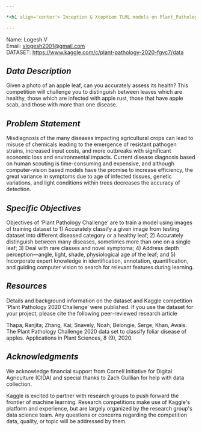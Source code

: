 ```yaml
---

*<h1 align='center'> Inception & Xception TLML models on Plant_Pathology_2020 - dataset </h1>*

---
```

Name: Logesh.V <br>
Email: vlogesh2001@gmail.com <br>
DATASET: https://www.kaggle.com/c/plant-pathology-2020-fgvc7/data

## *Data Description*
Given a photo of an apple leaf, can you accurately assess its health? This competition will challenge you to distinguish between leaves which are healthy, those which are infected with apple rust, those that have apple scab, and those with more than one disease.

## *Problem Statement*
Misdiagnosis of the many diseases impacting agricultural crops can lead to misuse of chemicals leading to the emergence of resistant pathogen strains, increased input costs, and more outbreaks with significant economic loss and environmental impacts. Current disease diagnosis based on human scouting is time-consuming and expensive, and although computer-vision based models have the promise to increase efficiency, the great variance in symptoms due to age of infected tissues, genetic variations, and light conditions within trees decreases the accuracy of detection.

## *Specific Objectives*
Objectives of ‘Plant Pathology Challenge’ are to train a model using images of training dataset to 1) Accurately classify a given image from testing dataset into different diseased category or a healthy leaf; 2) Accurately distinguish between many diseases, sometimes more than one on a single leaf; 3) Deal with rare classes and novel symptoms; 4) Address depth perception—angle, light, shade, physiological age of the leaf; and 5) Incorporate expert knowledge in identification, annotation, quantification, and guiding computer vision to search for relevant features during learning.

## *Resources*
Details and background information on the dataset and Kaggle competition ‘Plant Pathology 2020 Challenge’ were published. If you use the dataset for your project, please cite the following peer-reviewed research article

Thapa, Ranjita; Zhang, Kai; Snavely, Noah; Belongie, Serge; Khan, Awais. The Plant Pathology Challenge 2020 data set to classify foliar disease of apples. Applications in Plant Sciences, 8 (9), 2020.

## *Acknowledgments*
We acknowledge financial support from Cornell Initiative for Digital Agriculture (CIDA) and special thanks to Zach Guillian for help with data collection.

Kaggle is excited to partner with research groups to push forward the frontier of machine learning. Research competitions make use of Kaggle's platform and experience, but are largely organized by the research group's data science team. Any questions or concerns regarding the competition data, quality, or topic will be addressed by them.
